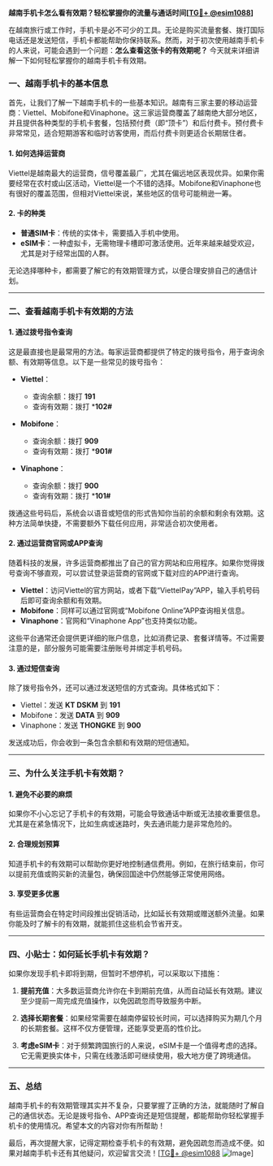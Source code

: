 **越南手机卡怎么看有效期？轻松掌握你的流量与通话时间[[TG💪+ @esim1088](https://t.me/s/esim1088)]**

在越南旅行或工作时，手机卡是必不可少的工具。无论是购买流量套餐、拨打国际电话还是发送短信，手机卡都能帮助你保持联系。然而，对于初次使用越南手机卡的人来说，可能会遇到一个问题：**怎么查看这张卡的有效期呢？** 今天就来详细讲解一下如何轻松掌握你的越南手机卡有效期。

### 一、越南手机卡的基本信息

首先，让我们了解一下越南手机卡的一些基本知识。越南有三家主要的移动运营商：Viettel、Mobifone和Vinaphone。这三家运营商覆盖了越南绝大部分地区，并且提供各种类型的手机卡套餐，包括预付费（即“顶卡”）和后付费卡。预付费卡非常常见，适合短期游客和临时访客使用，而后付费卡则更适合长期居住者。

#### 1. **如何选择运营商**
Viettel是越南最大的运营商，信号覆盖最广，尤其在偏远地区表现优异。如果你需要经常在农村或山区活动，Viettel是一个不错的选择。Mobifone和Vinaphone也有很好的覆盖范围，但相对Viettel来说，某些地区的信号可能稍逊一筹。

#### 2. **卡的种类**
- **普通SIM卡**：传统的实体卡，需要插入手机中使用。
- **eSIM卡**：一种虚拟卡，无需物理卡槽即可激活使用。近年来越来越受欢迎，尤其是对于经常出国的人群。

无论选择哪种卡，都需要了解它的有效期管理方式，以便合理安排自己的通信计划。

---

### 二、查看越南手机卡有效期的方法

#### 1. **通过拨号指令查询**
这是最直接也是最常用的方法。每家运营商都提供了特定的拨号指令，用于查询余额、有效期等信息。以下是一些常见的拨号指令：

- **Viettel**：
  - 查询余额：拨打 **191**
  - 查询有效期：拨打 ***102#**
  
- **Mobifone**：
  - 查询余额：拨打 **909**
  - 查询有效期：拨打 ***901#**
  
- **Vinaphone**：
  - 查询余额：拨打 **900**
  - 查询有效期：拨打 ***101#**

拨通这些号码后，系统会以语音或短信的形式告知你当前的余额和剩余有效期。这种方法简单快捷，不需要额外下载任何应用，非常适合初次使用者。

#### 2. **通过运营商官网或APP查询**
随着科技的发展，许多运营商都推出了自己的官方网站和应用程序。如果你觉得拨号查询不够直观，可以尝试登录运营商的官网或下载对应的APP进行查询。

- **Viettel**：访问Viettel的官方网站，或者下载“ViettelPay”APP，输入手机号码后即可查询余额和有效期。
- **Mobifone**：同样可以通过官网或“Mobifone Online”APP查询相关信息。
- **Vinaphone**：官网和“Vinaphone App”也支持类似功能。

这些平台通常还会提供更详细的账户信息，比如消费记录、套餐详情等。不过需要注意的是，部分服务可能需要注册账号并绑定手机号码。

#### 3. **通过短信查询**
除了拨号指令外，还可以通过发送短信的方式查询。具体格式如下：

- Viettel：发送 **KT DSKM** 到 **191**
- Mobifone：发送 **DATA** 到 **909**
- Vinaphone：发送 **THONGKE** 到 **900**

发送成功后，你会收到一条包含余额和有效期的短信通知。

---

### 三、为什么关注手机卡有效期？

#### 1. **避免不必要的麻烦**
如果你不小心忘记了手机卡的有效期，可能会导致通话中断或无法接收重要信息。尤其是在紧急情况下，比如生病或迷路时，失去通讯能力是非常危险的。

#### 2. **合理规划预算**
知道手机卡的有效期可以帮助你更好地控制通信费用。例如，在旅行结束前，你可以提前充值或购买新的流量包，确保回国途中仍然能够正常使用网络。

#### 3. **享受更多优惠**
有些运营商会在特定时间段推出促销活动，比如延长有效期或赠送额外流量。如果你能及时了解卡的有效期，就能抓住这些机会节省开支。

---

### 四、小贴士：如何延长手机卡有效期？

如果你发现手机卡即将到期，但暂时不想停机，可以采取以下措施：

1. **提前充值**：大多数运营商允许你在卡到期前充值，从而自动延长有效期。建议至少提前一周完成充值操作，以免因疏忽而导致服务中断。
   
2. **选择长期套餐**：如果经常需要在越南停留较长时间，可以选择购买为期几个月的长期套餐。这样不仅方便管理，还能享受更高的性价比。

3. **考虑eSIM卡**：对于频繁跨国旅行的人来说，eSIM卡是一个值得考虑的选择。它无需更换实体卡，只需在线激活即可继续使用，极大地方便了跨境通信。

---

### 五、总结

越南手机卡的有效期管理其实并不复杂，只要掌握了正确的方法，就能随时了解自己的通信状态。无论是拨号指令、APP查询还是短信提醒，都能帮助你轻松掌握手机卡的使用情况。希望本文的内容对你有所帮助！

最后，再次提醒大家，记得定期检查手机卡的有效期，避免因疏忽而造成不便。如果对越南手机卡还有其他疑问，欢迎留言交流！[[TG💪+ @esim1088](https://t.me/s/esim1088) ![Image](https://i.postimg.cc/4NQfJmqS/Snipaste-2025-05-13-00-14-12.png)]